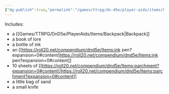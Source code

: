 ```yaml
---
{"dg-publish":true,"permalink":"/games/ttrpg/dn-d5e/player-aids/items/kits-tools-and-packs/scholars-pack/","tags":["TTRPG/DND/5e","social","utility","container"],"noteIcon":""}
---
```



Includes:

- a [[Games/TTRPG/DnD5e/PlayerAids/Items/Backpack\|Backpack]] 
- a book of lore
- a bottle of ink
- an [[https://roll20.net/compendium/dnd5e/Items:ink pen?expansion=0#content\|https://roll20.net/compendium/dnd5e/Items:ink pen?expansion=0#content]]
- 10 sheets of [[https://roll20.net/compendium/dnd5e/Items:parchment?expansion=0#content\|https://roll20.net/compendium/dnd5e/Items:parchment?expansion=0#content]]
- a little bag of sand
- a small knife